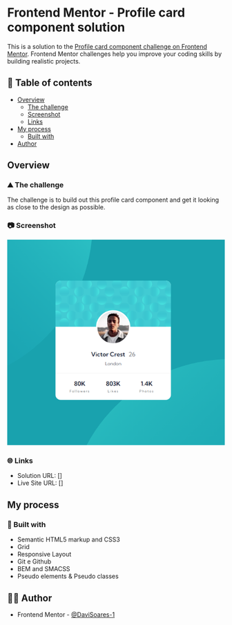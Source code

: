 # Frontend Mentor - Profile card component solution

This is a solution to the [Profile card component challenge on Frontend Mentor](https://www.frontendmentor.io/challenges/profile-card-component-cfArpWshJ). Frontend Mentor challenges help you improve your coding skills by building realistic projects.

## 📑 Table of contents

- [Overview](#overview)
  - [The challenge](#the-challenge)
  - [Screenshot](#screenshot)
  - [Links](#links)
- [My process](#my-process)
  - [Built with](#built-with)
- [Author](#author)

## Overview

### ⛰️ The challenge

The challenge is to build out this profile card component and get it looking as close to the design as possible.

### 📷 Screenshot

![](screenshot1.png)

### 🌐 Links

- Solution URL: []
- Live Site URL: []

## My process

### 🚀 Built with

- Semantic HTML5 markup and CSS3
- Grid
- Responsive Layout
- Git e Github
- BEM and SMACSS
- Pseudo elements & Pseudo classes

## 👨‍💻 Author

- Frontend Mentor - [@DaviSoares-1](https://www.frontendmentor.io/profile/DaviSoares-1)
